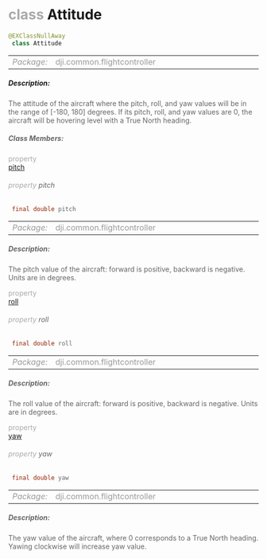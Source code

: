 <div class="article"><h1 ><font color="#AAA">class </font>Attitude</h1></div>

~~~java
@EXClassNullAway
 class Attitude 
~~~

<html><table class="table-supportedby"><tr valign="top"><td width=15%><font color="#999"><i>Package:</i></td><td width=85%><font color="#999">dji.common.flightcontroller</td></tr></table></html>



##### Description:



<font color="#666">The attitude of the aircraft where the pitch, roll, and yaw values will be in the range of [-180, 180] degrees. If its pitch, roll, and yaw values are 0, the aircraft will be hovering level with a True North heading.



##### Class Members:

<div class="api-row" id="djiflightcontroller_djiattitude_pitch"><div class="api-col left"></div><div class="api-col middle" style="color:#AAA">property</div><div class="api-col right"><a class="trigger" href="#djiflightcontroller_djiattitude_pitch_inline">pitch</a></div></div><div class="inline-doc" id="djiflightcontroller_djiattitude_pitch_inline"

><div class="article"><h6 ><font color="#AAA">property </font>pitch</h6></div>

~~~java
 final double pitch
~~~

<html><table class="table-supportedby"><tr valign="top"><td width=15%><font color="#999"><i>Package:</i></td><td width=85%><font color="#999">dji.common.flightcontroller</td></tr></table></html>



##### Description:



<font color="#666">The pitch value of the aircraft: forward is positive, backward is negative. Units are in degrees.

</div>

<div class="api-row" id="djiflightcontroller_djiattitude_roll"><div class="api-col left"></div><div class="api-col middle" style="color:#AAA">property</div><div class="api-col right"><a class="trigger" href="#djiflightcontroller_djiattitude_roll_inline">roll</a></div></div><div class="inline-doc" id="djiflightcontroller_djiattitude_roll_inline"

><div class="article"><h6 ><font color="#AAA">property </font>roll</h6></div>

~~~java
 final double roll
~~~

<html><table class="table-supportedby"><tr valign="top"><td width=15%><font color="#999"><i>Package:</i></td><td width=85%><font color="#999">dji.common.flightcontroller</td></tr></table></html>



##### Description:



<font color="#666">The roll value of the aircraft: forward is positive, backward is negative. Units are in degrees.

</div>

<div class="api-row" id="djiflightcontroller_djiattitude_yaw"><div class="api-col left"></div><div class="api-col middle" style="color:#AAA">property</div><div class="api-col right"><a class="trigger" href="#djiflightcontroller_djiattitude_yaw_inline">yaw</a></div></div><div class="inline-doc" id="djiflightcontroller_djiattitude_yaw_inline"

><div class="article"><h6 ><font color="#AAA">property </font>yaw</h6></div>

~~~java
 final double yaw
~~~

<html><table class="table-supportedby"><tr valign="top"><td width=15%><font color="#999"><i>Package:</i></td><td width=85%><font color="#999">dji.common.flightcontroller</td></tr></table></html>



##### Description:



<font color="#666">The yaw value of the aircraft, where 0 corresponds to a True North heading. Yawing clockwise will increase yaw value.

</div>


